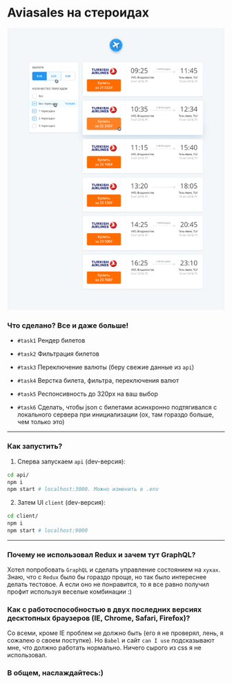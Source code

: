 # Aviasales на стероидах

![aviasales](aviasales.png)

### Что сделано? Все и даже больше!
* `#task1` Рендер билетов



* `#task2` Фильтрация билетов



* `#task3` Переключение валюты (беру свежие данные из `api`)



* `#task4` Верстка билета, фильтра, переключения валют 

* `#task5` Респонсивность до 320px на ваш выбор

* `#task6` Сделать, чтобы json с билетами асинхронно подтягивался с локального сервера при инициализации (ох, там гораздо больше, чем только это)

---

### Как запустить?

1. Сперва запускаем `api` (dev-версия):
```bash
cd api/
npm i
npm start # localhost:3000. Можно изменить в .env
```
2. Затем UI `client` (dev-версия):
```bash
cd client/
npm i
npm start # localhost:9000
```

---

### Почему не использовал Redux и зачем тут GraphQL?

Хотел попробовать `GraphQL` и сделать управление состоянием на `хуках`. Знаю, что с `Redux` было бы гораздо проще, но так было интереснее делать тестовое. А если оно не понравится, то я все равно получил профит используя веселые комбинации :)

### Как с работоспособностью в двух последних версиях десктопных браузеров (IE, Chrome, Safari, Firefox)?
Со всеми, кроме IE проблем не должно быть (его я не проверял, лень, я сожалею о своем поступке). Но `Babel` и сайт `can I use` подсказывают мне, что должно работать нормально. Ничего сырого из css я не использовал.

### В общем, наслаждайтесь:)
